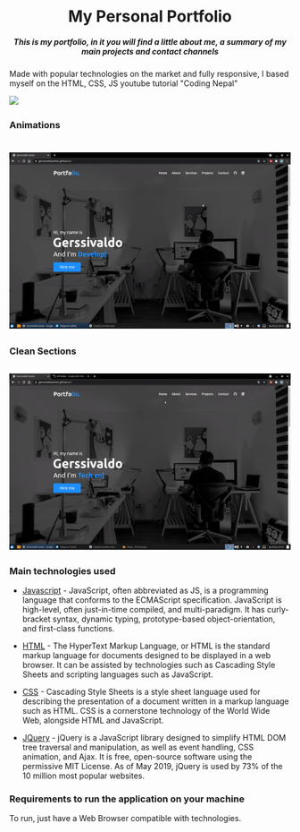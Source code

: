 <h1 align="center"> My Personal Portfolio </h1>
<h5 align="center" font-weigth="bold">  This is my portfolio, in it you will find a little about me, a summary of my main projects and contact channels</h5>
<p align="justify"> 

Made with popular technologies on the market and fully responsive, I based myself on the HTML, CSS, JS youtube tutorial "Coding Nepal" </p>
<img src="https://img.shields.io/static/v1?label=HTML&message=CSS&color=blue&style=for-the-badge&logo=HTML"/>
<p align="center" >

  <h3>Animations<h1/>
  <img  src="lettersanimation.gif" alt="Logo">
  
  <h3>Clean Sections<h2/>
  <img    src="allsectionsanimation.gif" alt="Logo">
  
</p>

### Main technologies used
  <p> 
    
- [Javascript](https://developer.mozilla.org/en-US/docs/Web/JavaScript/) - JavaScript, often abbreviated as JS, is a programming language that conforms to the ECMAScript specification. JavaScript is high-level, often just-in-time compiled, and multi-paradigm. It has curly-bracket syntax, dynamic typing, prototype-based object-orientation, and first-class functions.

- [HTML](https://developer.mozilla.org/en-US/docs/Web/HTML) - The HyperText Markup Language, or HTML is the standard markup language for documents designed to 
be displayed in a web browser. It can be assisted by technologies such as Cascading Style Sheets and scripting languages such as JavaScript.

- [CSS](https://www.w3.org/Style/CSS/Overview.en.html) - Cascading Style Sheets is a style sheet language used for describing the presentation of a
document written in a markup language 
such as HTML. CSS is a cornerstone technology of the World Wide Web, alongside HTML and JavaScript.

- [JQuery](https://jquery.com/) - jQuery is a JavaScript library designed to simplify HTML DOM tree traversal and manipulation, 
as well as event handling, CSS animation, and Ajax. It is free, open-source software using the permissive MIT License. As of May 2019,
jQuery is used by 73% of the 10 million most popular websites.

</p>

### Requirements to run the application on your machine
  To run, just have a Web Browser compatible with technologies. 
